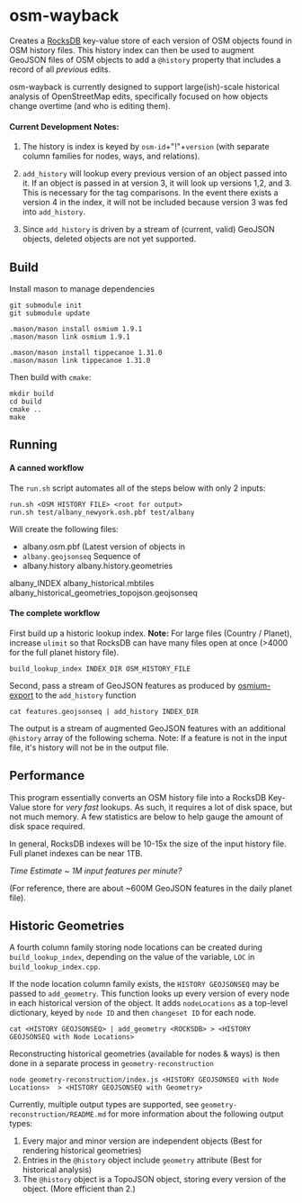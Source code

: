 # osm-wayback
<!-- [![Build Status](https://travis-ci.org/mapbox/osm-wayback.svg?branch=master)](https://travis-ci.org/mapbox/osm-tag-history) -->

Creates a [RocksDB](//rocksdb.org) key-value store of each version of OSM objects found in OSM history files. This history index can then be used to augment GeoJSON files of OSM objects to add a `@history` property that includes a record of all _previous_ edits.

osm-wayback is currently designed to support large(ish)-scale historical analysis of OpenStreetMap edits, specifically focused on how objects change overtime (and who is editing them).

#### Current Development Notes:

1. The history is index is keyed by `osm-id`+"!"+`version` (with separate column families for nodes, ways, and relations).

2. `add_history` will lookup every previous version of an object passed into it. If an object is passed in at version 3, it will look up versions 1,2, and 3. This is necessary for the tag comparisons. In the event there exists a version 4 in the index, it will not be included because version 3 was fed into `add_history`.

3. Since `add_history` is driven by a stream of (current, valid) GeoJSON objects, deleted objects are not yet supported.

## Build

Install mason to manage dependencies


	git submodule init
	git submodule update
	
	.mason/mason install osmium 1.9.1
	.mason/mason link osmium 1.9.1
	
	.mason/mason install tippecanoe 1.31.0
	.mason/mason link tippecanoe 1.31.0

Then build with `cmake`:

	mkdir build
	cd build
	cmake ..
	make


## Running

#### A canned workflow
The `run.sh` script automates all of the steps below with only 2 inputs:

	run.sh <OSM HISTORY FILE> <root for output>
	run.sh test/albany_newyork.osh.pbf test/albany
	
Will create the following files: 

- albany.osm.pbf (Latest version of objects in 
- `albany.geojsonseq` Sequence of 
- albany.history
albany.history.geometries

albany_INDEX
albany_historical.mbtiles
albany_historical_geometries_topojson.geojsonseq



#### The complete workflow

First build up a historic lookup index.
**Note:** For large files (Country / Planet), increase `ulimit` so that RocksDB can have many files open at once (>4000 for the full planet history file).

	build_lookup_index INDEX_DIR OSM_HISTORY_FILE


Second, pass a stream of GeoJSON features as produced by [osmium-export](http://docs.osmcode.org/osmium/latest/osmium-export.html) to the `add_history` function


	cat features.geojsonseq | add_history INDEX_DIR


The output is a stream of augmented GeoJSON features with an additional `@history` array of the following schema. Note: If a feature is not in the input file, it's history will not be in the output file.


## Performance
This program essentially converts an OSM history file into a RocksDB Key-Value store for _very fast_ lookups. As such, it requires a lot of disk space, but not much memory. A few statistics are below to help gauge the amount of disk space required.

In general, RocksDB indexes will be 10-15x the size of the input history file. Full planet indexes can be near 1TB.

_Time Estimate ~ 1M input features per minute?_

(For reference, there are about ~600M GeoJSON features in the daily planet file).

## Historic Geometries
A fourth column family storing node locations can be created during `build_lookup_index`, depending on the value of the variable, `LOC` in `build_lookup_index.cpp`.

If the node location column family exists, the `HISTORY GEOJSONSEQ` may be passed to `add_geometry`. This function looks up every version of every node in each historical version of the object. It adds `nodeLocations` as a top-level dictionary, keyed by `node ID` and then `changeset ID` for each node.


	cat <HISTORY GEOJSONSEQ> | add_geometry <ROCKSDB> > <HISTORY GEOJSONSEQ with Node Locations>

Reconstructing historical geometries (available for nodes & ways) is then done in a separate process in `geometry-reconstruction`

	node geometry-reconstruction/index.js <HISTORY GEOJSONSEQ with Node Locations>  > <HISTORY GEOJSONSEQ with Geometry>

Currently, multiple output types are supported, see `geometry-reconstruction/README.md` for more information about the following output types:

1. Every major and minor version are independent objects (Best for rendering historical geometries)
2. Entries in the `@history` object include `geometry` attribute (Best for historical analysis)
3. The `@history` object is a TopoJSON object, storing every version of the object. (More efficient than 2.)
